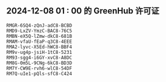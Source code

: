 ## 2024-12-08 01 : 00 的 GreenHub 许可证
```
RMGR-6SQ4-zQnJ-adC8-BCBD
RMD9-LxZV-YmzC-BAC8-76C5
RMBN-eX5Q-lZmw-dkC8-681B
RMAM-vfaU-fEaP-q3C8-4EEE
RMA2-lyvc-X5Ed-hWC8-BBF4
RM9v-ug4p-jsiH-1tC8-5231
RM93-sgg4-i6GY-xvC8-A8DC
RM8G-0m5L-9CNg-6kC8-BD3D
RM7Y-CW9E-rvh6-wlC8-54DF
RM7Q-uIe1-pQls-sfC8-C424
```
